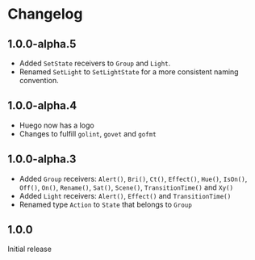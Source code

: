 # Changelog

## 1.0.0-alpha.5
* Added `SetState` receivers to `Group` and `Light`.
* Renamed `SetLight` to `SetLightState` for a more consistent naming convention.

## 1.0.0-alpha.4
* Huego now has a logo
* Changes to fulfill `golint`, `govet` and `gofmt`

## 1.0.0-alpha.3
* Added `Group` receivers: `Alert()`, `Bri()`, `Ct()`, `Effect()`, `Hue()`, `IsOn()`, `Off()`, `On()`, `Rename()`, `Sat()`, `Scene()`, `TransitionTime()` and `Xy()`
* Added `Light` receivers: `Alert()`, `Effect()` and `TransitionTime()`
* Renamed type `Action` to `State` that belongs to `Group`

## 1.0.0
Initial release
